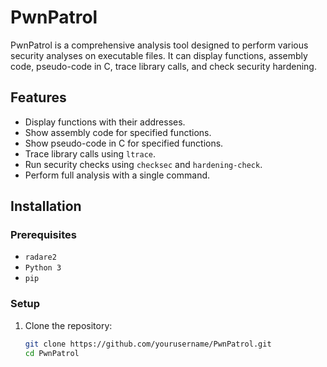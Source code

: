 # PwnPatrol

PwnPatrol is a comprehensive analysis tool designed to perform various security analyses on executable files. It can display functions, assembly code, pseudo-code in C, trace library calls, and check security hardening.

## Features

- Display functions with their addresses.
- Show assembly code for specified functions.
- Show pseudo-code in C for specified functions.
- Trace library calls using `ltrace`.
- Run security checks using `checksec` and `hardening-check`.
- Perform full analysis with a single command.

## Installation

### Prerequisites

- `radare2`
- `Python 3`
- `pip`

### Setup

1. Clone the repository:

   ```bash
   git clone https://github.com/yourusername/PwnPatrol.git
   cd PwnPatrol
